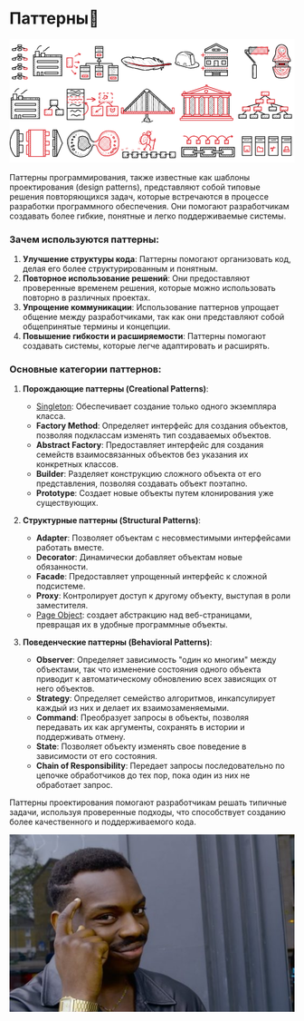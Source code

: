 # <div class="animate__animated animate__bounce">Паттерны🧩</div>
<link rel="stylesheet" href="https://cdnjs.cloudflare.com/ajax/libs/animate.css/4.1.1/animate.min.css">

![Мой аватар](images/patt-logo.png)

<!-- 2. Постепенное появление (элегантный вход)
<h1 class="animate__animated animate__fadeInDown">Паттерны 🔧</h1> -->

Паттерны программирования, также известные как шаблоны проектирования (design patterns), представляют собой типовые решения повторяющихся задач, которые встречаются в процессе разработки программного обеспечения. Они помогают разработчикам создавать более гибкие, понятные и легко поддерживаемые системы.

### Зачем используются паттерны:

1. **Улучшение структуры кода**: Паттерны помогают организовать код, делая его более структурированным и понятным.
2. **Повторное использование решений**: Они предоставляют проверенные временем решения, которые можно использовать повторно в различных проектах.
3. **Упрощение коммуникации**: Использование паттернов упрощает общение между разработчиками, так как они представляют собой общепринятые термины и концепции.
4. **Повышение гибкости и расширяемости**: Паттерны помогают создавать системы, которые легче адаптировать и расширять.

### Основные категории паттернов:

1. **Порождающие паттерны (Creational Patterns)**:
   - [Singleton](articles/article22.md): Обеспечивает создание только одного экземпляра класса.
   - **Factory Method**: Определяет интерфейс для создания объектов, позволяя подклассам изменять тип создаваемых объектов.
   - **Abstract Factory**: Предоставляет интерфейс для создания семейств взаимосвязанных объектов без указания их конкретных классов.
   - **Builder**: Разделяет конструкцию сложного объекта от его представления, позволяя создавать объект поэтапно.
   - **Prototype**: Создает новые объекты путем клонирования уже существующих.

2. **Структурные паттерны (Structural Patterns)**:
   - **Adapter**: Позволяет объектам с несовместимыми интерфейсами работать вместе.
   - **Decorator**: Динамически добавляет объектам новые обязанности.
   - **Facade**: Предоставляет упрощенный интерфейс к сложной подсистеме.
   - **Proxy**: Контролирует доступ к другому объекту, выступая в роли заместителя.
   - [Page Object](page_object_pattern.md): создает абстракцию над веб-страницами, превращая их в удобные программные объекты.

3. **Поведенческие паттерны (Behavioral Patterns)**:
   - **Observer**: Определяет зависимость "один ко многим" между объектами, так что изменение состояния одного объекта приводит к автоматическому обновлению всех зависящих от него объектов.
   - **Strategy**: Определяет семейство алгоритмов, инкапсулирует каждый из них и делает их взаимозаменяемыми.
   - **Command**: Преобразует запросы в объекты, позволяя передавать их как аргументы, сохранять в истории и поддерживать отмену.
   - **State**: Позволяет объекту изменять свое поведение в зависимости от его состояния.
   - **Chain of Responsibility**: Передает запросы последовательно по цепочке обработчиков до тех пор, пока один из них не обработает запрос.

Паттерны проектирования помогают разработчикам решать типичные задачи, используя проверенные подходы, что способствует созданию более качественного и поддерживаемого кода.

![Мой аватар2](images/fin-n-logo.png)
